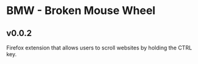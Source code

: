 # BMW - Broken Mouse Wheel
## v0.0.2
Firefox extension that allows users to scroll websites by holding the CTRL key.
